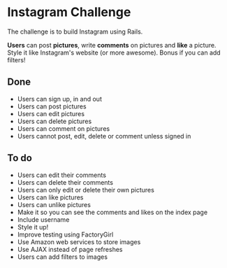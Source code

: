 Instagram Challenge
===================
The challenge is to build Instagram using Rails.

 **Users** can post **pictures**, write **comments** on pictures and **like** a picture. Style it like Instagram's website (or more awesome). Bonus if you can add filters!

Done
----
* Users can sign up, in and out
* Users can post pictures
* Users can edit pictures
* Users can delete pictures
* Users can comment on pictures
* Users cannot post, edit, delete or comment unless signed in

To do
--------
* Users can edit their comments
* Users can delete their comments
* Users can only edit or delete their own pictures
* Users can like pictures
* Users can unlike pictures
* Make it so you can see the comments and likes on the index page
* Include username
* Style it up!
* Improve testing using FactoryGirl
* Use Amazon web services to store images
* Use AJAX instead of page refreshes
* Users can add filters to images
